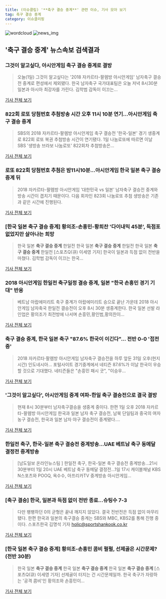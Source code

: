 ```yaml
---
title: (이슈클립) '**축구 결승 중계**' 관련 이슈, 기사 모아 보기
tag: 축구 결승 중계
category: 이슈클리핑
---
```

![wordcloud](https://s3.ap-northeast-2.amazonaws.com/lyrics101-wordcloud/2018-09-01-1535804972.png)
![news_img](https://user-images.githubusercontent.com/42597476/44507050-1206f400-a6e4-11e8-8d98-7ffbfebb353f.png)
## **'**축구 결승 중계**'** 뉴스속보 검색결과
### 그것이 알고싶다, 아시안게임 **축구 결승 중계**로 결방

>오늘(1일) 그것이 알고싶다는 '2018 자카르타-팔렘방 아시안게임' 남자축구 결승전 중계로 편성에서 제외됐다.   한국 남자축구 국가대표팀은 오늘 저녁 8시30분 일본과 아시아 최강자를 가린다. 김학범 감독이 이끄는...

<a href="http://moneys.mt.co.kr/news/mwView.php?no=2018090116528028506" target="_blank">기사 전체 보기</a>

### 822회 로또 당첨번호 추첨방송 시간 오후 11시 10분 연기…아시안게임 **축구 결승 중계**

>SBS의 2018 자카르타-팔렘방 아시안게임 축구 결승전 '한국-일본' 경기 생중계로 822회 로또 복권 추첨방송 시간이 연기됐다. 1일 나눔로또에 따르면 이날 SBS '생방송 브라보 나눔로또' 822회차 추첨방송은...

<a href="http://news20.busan.com/controller/newsController.jsp?newsId=20180901000098" target="_blank">기사 전체 보기</a>

### 로또 822회 당첨번호 추첨은 밤11시10분...아시안게임 한국 일본 **축구 결승 중계** 뒤

>2018 자카르타-팔렘방 아시안게임 ’대한민국 vs 일본’ 남자축구 결승전 중계와 방송 시간이 겹치기 때문이다. 다음 회차인 823회 나눔로또 추첨 생방송은 기존과 같은 시간에 진행된다.

<a href="http://www.kookje.co.kr/news2011/asp/newsbody.asp?code=0600&key=20180901.99099000109" target="_blank">기사 전체 보기</a>

### [한국 일본 **축구 결승 중계**] 황의조-손흥민-황희찬 '다이내믹 45분', 득점포 없었지만 살아나는 희망

>한국 일본 **축구 결승 중계** 한일전 한국 일본 **축구 결승 중계** 한일전 한국 일본 **축구 결승 중계** 한일전 [스포츠Q(큐) 이세영 기자] 한국이 일본과 득점 없이 전반을 마쳤다. 김학범 감독이 이끄는 한국...

<a href="http://www.sportsq.co.kr/news/articleView.html?idxno=301040" target="_blank">기사 전체 보기</a>

### 2018 아시안게임 한일전 축구일정 결승 중계, 일본 "한국 손흥민 경기 기대" 반응

>베트남 아랍에미리트 축구 중계가 아랍에미리트 승으로 끝난 가운데 2018 아시안게임 남자축국 한일전 결승전이 오후 8시 30분 생중계한다. 한국 일본 선발 라인업은 황의조가 최전방에 나서며 손흥민,황인범,황의찬이...

<a href="http://www.christiantoday.co.kr/news/315650" target="_blank">기사 전체 보기</a>

### **축구 결승 중계**, 한국 일본 축구 "87.6% 한국이 이긴다"… 전반 0-0 '접전중'

>2018 자카르타·팔렘방 아시안게임 남자축구 결승전을 하루 앞둔 31일 오후(현지시간) 인도네시아... 포털사이트 경기중계에서 네티즌 87.6%가 이날 한국이 우승할 것으로 기대했다. 네티즌들은 "손흥민 패시 굿", "이승우...

<a href="http://www.kyeongin.com/main/view.php?key=20180901010000099" target="_blank">기사 전체 보기</a>

### '그것이 알고싶다', 아시안게임 중계 여파-한일 축구 결승전으로 결국 결방

>현재  8시 30분부터 남자축구결승을 생중계 중이다. 한편 1일 오후 2018 자카르타-팔렘방 아시안게임 한국과 일본 남자 축구 결승전, 남북 단일팀과 중국의 여자 농구 결승전, 한국과 일본 남자 야구 결승전이 중계됐다....

<a href="http://www.shinailbo.co.kr/news/articleView.html?idxno=1101778" target="_blank">기사 전체 보기</a>

### 한일전 축구, 한국-일본 축구 결승전 중계방송...UAE 베트남 축구 동메달 결정전 중계방송

>[남도일보 온라인뉴스팀 ] 한일전 축구, 한국-일본 축구 결승전 중계방송...21시 30분부터 1일 20시 UAE 베트남 축구 동메달 결정전...1일 17시 캐이블채널 KBS N스포츠와 POOQ, 옥수수, 아프리카TV 중계방송 아시안게임...

<a href="http://www.namdonews.com/news/articleView.html?idxno=488442" target="_blank">기사 전체 보기</a>

### [축구 결승] 한국, 일본과 득점 없이 전반 종료…슈팅수 7-3

>다만 팽팽하던 0의 균형은 끝내 깨지지 않았다. 결국 전반전은 득점 없이 마무리됐다. 한편 한국과 일본의 축구결승 중계는 SBS와 MBC, KBS2를 통해 진행 중이다. 스포츠한국 김명석 기자 holic@sportshankook.co.kr

<a href="http://sports.hankooki.com/lpage/soccer/201809/sp2018090121175298040.htm" target="_blank">기사 전체 보기</a>

### [한국 일본 **축구 결승 중계**] 황의조-손흥민 콤비 펄펄, 선제골은 시간문제? (전반 30분)

>한국 일본 **축구 결승 중계** 한국 일본 **축구 결승 중계** 한국 일본 **축구 결승 중계** [스포츠Q(큐) 이세영 기자] 선제골이 터지는 건 시간문제일까. 한국 축구가 자랑하는 '공격 콤비'인 황의조와 손흥민이...

<a href="http://www.sportsq.co.kr/news/articleView.html?idxno=301039" target="_blank">기사 전체 보기</a>


